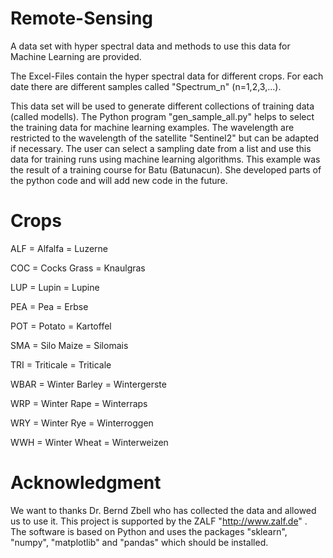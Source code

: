 # Remote-Sensing
A data set with hyper spectral data and methods to use this data for Machine Learning are provided. 

The Excel-Files contain the hyper spectral data for different crops.
For each date there are different samples called "Spectrum_n" (n=1,2,3,...).

This data set will be used to generate different collections of training data
(called modells). The Python program "gen_sample_all.py" helps to select
the training data for machine learning examples. The wavelength are restricted
to the wavelength of the satellite "Sentinel2" but can be adapted if necessary. 
The user can select a sampling date from a list and use this data for training
runs using machine learning algorithms. This example was the result of a
training course for Batu (Batunacun). She developed parts of the python code and
will add new code in the future.

# Crops

ALF = Alfalfa = Luzerne

COC = Cocks Grass = Knaulgras 

LUP = Lupin = Lupine

PEA = Pea = Erbse

POT = Potato = Kartoffel

SMA = Silo Maize = Silomais

TRI = Triticale = Triticale

WBAR = Winter Barley = Wintergerste

WRP = Winter Rape = Winterraps

WRY = Winter Rye = Winterroggen

WWH = Winter Wheat = Winterweizen

# Acknowledgment

We want to thanks Dr. Bernd Zbell who has collected the data and allowed us
to use it. This project is supported by the ZALF "http://www.zalf.de" . 
The software is based on Python and uses the packages "sklearn", "numpy",
"matplotlib" and "pandas" which should be installed.